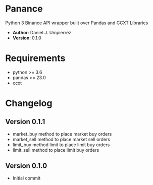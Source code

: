 # Panance
Python 3 Binance API wrapper built over Pandas and CCXT Libraries

* **Author**: Daniel J. Umpierrez
* **Version**: 0.1.0

# Requirements
 * python >= 3.6
 * pandas >= 23.0
 * ccxt

# Changelog
## Version 0.1.1
 * market_buy method to place market buy orders
 * market_sell method to place market sell orders
 * limit_buy method limit to place limit buy orders
 * limit_sell method to place limit buy orders
## Version 0.1.0
 * Initial commit
 


